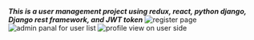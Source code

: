 ***This is a user management project using redux, react, python django, Django rest framework, and JWT token***
![register page](https://github.com/rabeeh003/user-mangement/assets/88257579/e0a3df54-487c-425e-b30c-34daa92883c8)
![admin panal for user list](https://github.com/rabeeh003/user-mangement/assets/88257579/bd867f4f-71cc-46b2-b9e0-dbfe650d5f1e)
![profile view on user side](https://github.com/rabeeh003/user-mangement/assets/88257579/dd73529e-dafc-418b-b589-b8d5d9d823a8)
